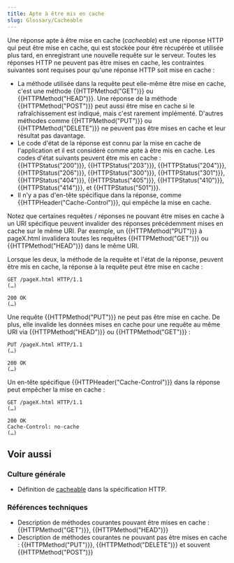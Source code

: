 ```yaml
---
title: Apte à être mis en cache
slug: Glossary/Cacheable
---
```


Une réponse apte à être mise en cache (_cacheable_) est une réponse HTTP qui peut être mise en cache, qui est stockée pour être récupérée et utilisée plus tard, en enregistrant une nouvelle requête sur le serveur. Toutes les réponses HTTP ne peuvent pas être mises en cache, les contraintes suivantes sont requises pour qu'une réponse HTTP soit mise en cache :

- La méthode utilisée dans la requête peut elle-même être mise en cache, c'est une méthode {{HTTPMethod("GET")}} ou {{HTTPMethod("HEAD")}}. Une réponse de la méthode {{HTTPMethod("POST")}} peut aussi être mise en cache si le rafraîchissement est indiqué, mais c'est rarement implémenté. D'autres méthodes comme {{HTTPMethod("PUT")}} ou {{HTTPMethod("DELETE")}} ne peuvent pas être mises en cache et leur résultat pas davantage.
- Le code d'état de la réponse est connu par la mise en cache de l'application et il est considéré comme apte à être mis en cache. Les codes d'état suivants peuvent être mis en cache : {{HTTPStatus("200")}}, {{HTTPStatus("203")}}, {{HTTPStatus("204")}}, {{HTTPStatus("206")}}, {{HTTPStatus("300")}}, {{HTTPStatus("301")}}, {{HTTPStatus("404")}}, {{HTTPStatus("405")}}, {{HTTPStatus("410")}}, {{HTTPStatus("414")}}, et {{HTTPStatus("501")}}.
- Il n'y a pas d'en-tête spécifique dans la réponse, comme {{HTTPHeader("Cache-Control")}}, qui empêche la mise en cache.

Notez que certaines requêtes / réponses ne pouvant être mises en cache à un URI spécifique peuvent invalider des réponses précédemment mises en cache sur le même URI. Par exemple, un {{HTTPMethod("PUT")}} à pageX.html invalidera toutes les requêtes {{HTTPMethod("GET")}} ou {{HTTPMethod("HEAD")}} dans le même URI.

Lorsque les deux, la méthode de la requête et l'état de la réponse, peuvent être mis en cache, la réponse à la requête peut être mise en cache :

```
GET /pageX.html HTTP/1.1
(…)

200 OK
(…)
```

Une requête {{HTTPMethod("PUT")}} ne peut pas être mise en cache. De plus, elle invalide les données mises en cache pour une requête au même URI via {{HTTPMethod("HEAD")}} ou {{HTTPMethod("GET")}} :

```
PUT /pageX.html HTTP/1.1
(…)

200 OK
(…)
```

Un en-tête spécifique {{HTTPHeader("Cache-Control")}} dans la réponse peut empêcher la mise en cache :

```
GET /pageX.html HTTP/1.1
(…)

200 OK
Cache-Control: no-cache
(…)
```

## Voir aussi

### Culture générale

- Définition de [cacheable](https://tools.ietf.org/html/rfc7231#section-4.2.3) dans la spécification HTTP.

### Références techniques

- Description de méthodes courantes pouvant être mises en cache : {{HTTPMethod("GET")}}, {{HTTPMethod("HEAD")}}
- Description de méthodes courantes ne pouvant pas être mises en cache : {{HTTPMethod("PUT")}}, {{HTTPMethod("DELETE")}} et souvent {{HTTPMethod("POST")}}
